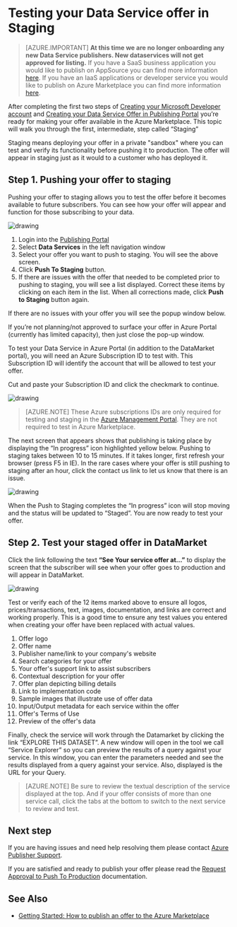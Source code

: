 <properties
   pageTitle="Testing your Data Service offer for the Marketplace | Microsoft Azure"
   description="Understand how to test your Data Service offer for the Azure Marketplace."
   services="marketplace-publishing"
   documentationCenter=""
   authors="HannibalSII"
   manager=""
   editor=""/>

<tags
   ms.service="marketplace"
   ms.devlang="na"
   ms.topic="article"
   ms.tgt_pltfrm="na"
   ms.workload="na"
   ms.date="08/26/2016"
   ms.author="hascipio; avikova" />

# Testing your Data Service offer in Staging

>[AZURE.IMPORTANT] **At this time we are no longer onboarding any new Data Service publishers. New dataservices will not get approved for listing.** If you have a SaaS business application you would like to publish on AppSource you can find more information [here](https://appsource.microsoft.com/partners). If you have an IaaS applications or developer service you would like to publish on Azure Marketplace you can find more information [here](https://azure.microsoft.com/marketplace/programs/certified/).

After completing the first two steps of [Creating your Microsoft Developer account](marketplace-publishing-accounts-creation-registration.md) and [Creating your Data Service Offer in Publishing Portal](marketplace-publishing-data-service-creation.md) you’re ready for making your offer available in the Azure Marketplace. This topic will walk you through the first, intermediate, step called “Staging”

Staging means deploying your offer in a private "sandbox" where you can test and verify its functionality before pushing it to production. The offer will appear in staging just as it would to a customer who has deployed it.

## Step 1. Pushing your offer to staging
Pushing your offer to staging allows you to test the offer before it becomes available to future subscribers.  You can see how your offer will appear and function for those subscribing to your data.  

  ![drawing](media/marketplace-publishing-data-service-test-in-staging/step-1.1.png)

1.	Login into the [Publishing Portal](https://publish.windowsazure.com)
2.	Select **Data Services** in the left navigation window
3.	Select your offer you want to push to staging. You will see the above screen.
4.	Click **Push To Staging** button.  
5.	If there are issues with the offer that needed to be completed prior to pushing to staging, you will see a list displayed.  Correct these items by clicking on each item in the list. When all corrections made, click **Push to Staging** button again.

If there are no issues with your offer you will see the popup window below.  

If you’re not planning/not approved to surface your offer in Azure Portal (currently has limited capacity), then just close the pop-up window.

To test your Data Service in Azure Portal (in addition to the DataMarket portal), you will need an Azure Subscription ID to test with.  This Subscription ID will identify the account that will be allowed to test your offer.  

Cut and paste your Subscription ID and click the checkmark to continue.

  ![drawing](media/marketplace-publishing-data-service-test-in-staging/step-1.2.png)

> [AZURE.NOTE] These Azure subscriptions IDs are only required for testing and staging in the [Azure Management Portal](https://manage.windowsazure.com). They are not required to test in Azure Marketplace.

The next screen that appears shows that publishing is taking place by displaying the “In progress” icon highlighted yellow below. Pushing to staging takes between 10 to 15 minutes.  If it takes longer, first refresh your browser (press F5 in IE).  In the rare cases where your offer is still pushing to staging after an hour, click the contact us link to let us know that there is an issue.

  ![drawing](media/marketplace-publishing-data-service-test-in-staging/step-1.3.png)

When the Push to Staging completes the “In progress” icon will stop moving and the status will be updated to “Staged”.  You are now ready to test your offer.  

## Step 2. Test your staged offer in DataMarket

Click the link following the text **“See Your service offer at…”** to display the screen that the subscriber will see when your offer goes to production and will appear in DataMarket.

  ![drawing](media/marketplace-publishing-data-service-test-in-staging/step-2.2.png)

Test or verify each of the 12 items marked above to ensure all logos, prices/transactions, text, images, documentation, and links are correct and working properly.  This is a good time to ensure any test values you entered when creating your offer have been replaced with actual values.

1. Offer logo
2. Offer name
3. Publisher name/link to your company's website
4. Search categories for your offer
5. Your offer's support link to assist subscribers
6. Contextual description for your offer
7. Offer plan depicting billing details
8. Link to implementation code
9. Sample images that illustrate use of offer data
10. Input/Output metadata for each service within the offer
11. Offer's Terms of Use
12. Preview of the offer's data


Finally, check the service will work through the Datamarket by clicking the link “EXPLORE THIS DATASET”.  A new window will open in the tool we call “Service Explorer” so you can preview the results of a query against your service.  In this window, you can enter the parameters needed and see the results displayed from a query against your service.   Also, displayed is the URL for your Query.  

> [AZURE.NOTE] Be sure to review the textual description of the service displayed at the top.  And if your offer consists of more than one service call, click the tabs at the bottom to switch to the next service to review and test.



## Next step
If you are having issues and need help resolving them please contact [Azure Publisher Support]( http://go.microsoft.com/fwlink/?LinkId=272975).

If you are satisfied and ready to publish your offer please read the [Request Approval to Push To Production](marketplace-publishing-push-to-production.md) documentation.

## See Also
- [Getting Started: How to publish an offer to the Azure Marketplace](marketplace-publishing-getting-started.md)
